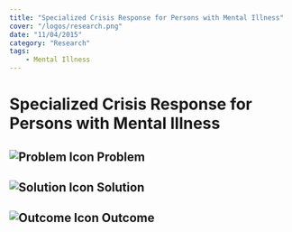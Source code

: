 ```yaml
---
title: "Specialized Crisis Response for Persons with Mental Illness"
cover: "/logos/research.png"
date: "11/04/2015"
category: "Research"
tags:
    - Mental Illness 
---
```


# Specialized Crisis Response for Persons with Mental Illness

## ![Problem Icon](https://github.com/google/material-design-icons/raw/master/alert/1x_web/ic_error_outline_black_48dp.png "Problem") Problem

## ![Solution Icon](https://github.com/google/material-design-icons/raw/master/action/1x_web/ic_lightbulb_outline_black_48dp.png "Solution") Solution

## ![Outcome Icon](https://github.com/google/material-design-icons/raw/master/action/1x_web/ic_view_list_black_48dp.png "Outcome") Outcome

